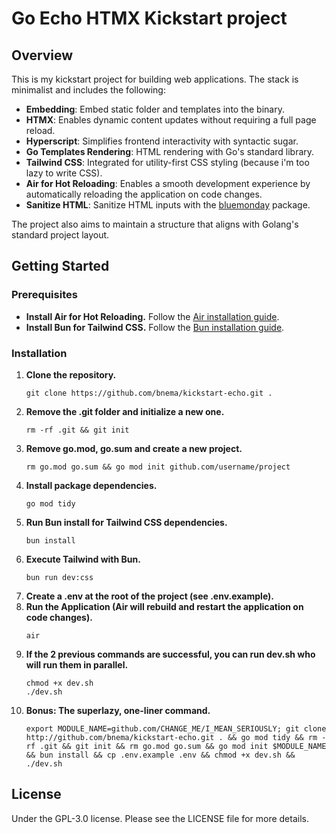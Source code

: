 # Go Echo HTMX Kickstart project

## Overview

This is my kickstart project for building web applications. The stack is minimalist and includes the following:

- **Embedding**: Embed static folder and templates into the binary.
- **HTMX**: Enables dynamic content updates without requiring a full page reload.
- **Hyperscript**: Simplifies frontend interactivity with syntactic sugar.
- **Go Templates Rendering**: HTML rendering with Go's standard library.
- **Tailwind CSS**: Integrated for utility-first CSS styling (because i'm too lazy to write CSS).
- **Air for Hot Reloading**: Enables a smooth development experience by automatically reloading the application on code changes.
- **Sanitize HTML**: Sanitize HTML inputs with the [bluemonday](https://github.com/microcosm-cc/bluemonday) package.
  
The project also aims to maintain a structure that aligns with Golang's standard project layout.

## Getting Started

### Prerequisites

- **Install Air for Hot Reloading.**
    Follow the [Air installation guide](https://github.com/cosmtrek/air).
- **Install Bun for Tailwind CSS.**
    Follow the [Bun installation guide](https://bun.sh/docs/installation).

### Installation

1. **Clone the repository.**
    ```
    git clone https://github.com/bnema/kickstart-echo.git .
    ```
3. **Remove the .git folder and initialize a new one.**
    ```
    rm -rf .git && git init
    ```
4. **Remove go.mod, go.sum and create a new project.**
    ```
    rm go.mod go.sum && go mod init github.com/username/project
    ```
2. **Install package dependencies.**
    ```
    go mod tidy
    ```
3. **Run Bun install for Tailwind CSS dependencies.**
    ```
    bun install
    ```
4. **Execute Tailwind with Bun.**
    ```
    bun run dev:css
    ```
5. **Create a .env at the root of the project (see .env.example).**
6.  **Run the Application (Air will rebuild and restart the application on code changes).**
    ```
    air
    ```
7.  **If the 2 previous commands are successful, you can run dev.sh who will run them in parallel.**
    ```
    chmod +x dev.sh
    ./dev.sh
    ```
8.  **Bonus: The superlazy, one-liner command.**
    ```
    export MODULE_NAME=github.com/CHANGE_ME/I_MEAN_SERIOUSLY; git clone http://github.com/bnema/kickstart-echo.git . && go mod tidy && rm -rf .git && git init && rm go.mod go.sum && go mod init $MODULE_NAME && bun install && cp .env.example .env && chmod +x dev.sh && ./dev.sh
    ```

## License
Under the GPL-3.0 license. Please see the LICENSE file for more details.
